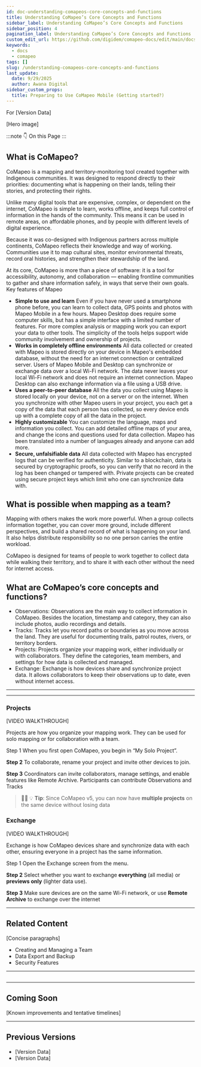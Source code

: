 ```yaml
---
id: doc-understanding-comapeos-core-concepts-and-functions
title: Understanding CoMapeo’s Core Concepts and Functions
sidebar_label: Understanding CoMapeo’s Core Concepts and Functions
sidebar_position: 4
pagination_label: Understanding CoMapeo’s Core Concepts and Functions
custom_edit_url: https://github.com/digidem/comapeo-docs/edit/main/docs/understanding-comapeos-core-concepts-and-functions.md
keywords:
  - docs
  - comapeo
tags: []
slug: /understanding-comapeos-core-concepts-and-functions
last_update:
  date: 9/29/2025
  author: Awana Digital
sidebar_custom_props:
  title: Preparing to Use CoMapeo Mobile (Getting started?)
---
```

For [Version Data]


[Hero image]


:::note 👇 On this Page
:::
## What is CoMapeo?


CoMapeo is a mapping and territory-monitoring tool created together with Indigenous communities. It was designed to respond directly to their priorities: documenting what is happening on their lands, telling their stories, and protecting their rights.


Unlike many digital tools that are expensive, complex, or dependent on the internet, CoMapeo is simple to learn, works offline, and keeps full control of information in the hands of the community. This means it can be used in remote areas, on affordable phones, and by people with different levels of digital experience.


Because it was co-designed with Indigenous partners across multiple continents, CoMapeo reflects their knowledge and way of working. Communities use it to map cultural sites, monitor environmental threats, record oral histories, and strengthen their stewardship of the land.


At its core, CoMapeo is more than a piece of software: it is a tool for accessibility, autonomy, and collaboration — enabling frontline communities to gather and share information safely, in ways that serve their own goals.
Key features of Mapeo

- **Simple to use and learn**
Even if you have never used a smartphone phone before, you can learn to collect data, GPS points and photos with Mapeo Mobile in a few hours. Mapeo Desktop does require some computer skills, but has a simple interface with a limited number of features. For more complex analysis or mapping work you can export your data to other tools. The simplicity of the tools helps support wide community involvement and ownership of projects.
- **Works in completely offline environments**
All data collected or created with Mapeo is stored directly on your device in Mapeo's embedded database, without the need for an internet connection or centralized server. Users of Mapeo Mobile and Desktop can synchronize or exchange data over a local Wi-Fi network. The data never leaves your local Wi-Fi network and does not require an internet connection. Mapeo Desktop can also exchange information via a file using a USB drive.
- **Uses a peer-to-peer database**
All the data you collect using Mapeo is stored locally on your device, not on a server or on the internet. When you synchronize with other Mapeo users in your project, you each get a copy of the data that each person has collected, so every device ends up with a complete copy of all the data in the project.
- **Highly customizable**
You can customize the language, maps and information you collect. You can add detailed offline maps of your area, and change the icons and questions used for data collection. Mapeo has been translated into a number of languages already and anyone can add more.
- **Secure, unfalsifiable data**
All data collected with Mapeo has encrypted logs that can be verified for authenticity. Similar to a blockchain, data is secured by cryptographic proofs, so you can verify that no record in the log has been changed or tampered with. Private projects can be created using secure project keys which limit who one can synchronize data with.

## What is possible when mapping as a team?


Mapping with others makes the work more powerful. When a group collects information together, you can cover more ground, include different perspectives, and build a shared record of what is happening on your land. It also helps distribute responsibility so no one person carries the entire workload.


CoMapeo is designed for teams of people to work together to collect data while walking their territory, and to share it with each other without the need for internet access. 


## What are CoMapeo’s core concepts and functions?

- Observations: Observations are the main way to collect information in CoMapeo. Besides the location, timestamp and category, they can also include photos, audio recordings and details.
- Tracks: Tracks let you record paths or boundaries as you move across the land. They are useful for documenting trails, patrol routes, rivers, or territory borders.
- Projects: Projects organize your mapping work, either individually or with collaborators. They define the categories, team members, and settings for how data is collected and managed.
- Exchange: Exchange is how devices share and synchronize project data. It allows collaborators to keep their observations up to date, even without internet access.

---


---


### Projects


[VIDEO WALKTHROUGH]


Projects are how you organize your mapping work. They can be used for solo mapping or for collaboration with a team.


Step 1 When you first open CoMapeo, you begin in “My Solo Project”.


**Step 2** To collaborate, rename your project and invite other devices to join.


**Step 3** Coordinators can invite collaborators, manage settings, and enable features like Remote Archive. Participants can contribute Observations and Tracks


> 💁🏽 💡 **Tip**: Since CoMapeo v5, you can now have **multiple projects** on the same device without losing data


### Exchange


[VIDEO WALKTHROUGH]


Exchange is how CoMapeo devices share and synchronize data with each other, ensuring everyone in a project has the same information.


Step 1 Open the Exchange screen from the menu.


**Step 2** Select whether you want to exchange **everything** (all media) or **previews only** (lighter data use).


**Step 3** Make sure devices are on the same Wi-Fi network, or use **Remote Archive** to exchange over the internet


---


## Related Content


[Concise paragraphs]

- Creating and Managing a Team
- Data Export and Backup
- Security Features

---


## 


---


## Coming Soon


[Known improvements and tentative timelines]


---


## Previous Versions

- [Version Data]
- [Version Data]
